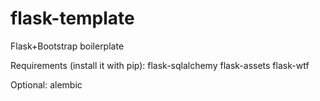 flask-template
==============
Flask+Bootstrap boilerplate

Requirements (install it with pip):
flask-sqlalchemy
flask-assets
flask-wtf

Optional:
alembic